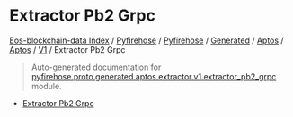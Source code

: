 # Extractor Pb2 Grpc

[Eos-blockchain-data Index](../../../../../../README.md#eos-blockchain-data-index) /
[Pyfirehose](../../../../../index.md#pyfirehose) /
[Pyfirehose](../../../../../index.md#pyfirehose) /
[Generated](../../../index.md#generated) /
[Aptos](../../index.md#aptos) /
[Aptos](../../index.md#aptos) /
[V1](./index.md#v1) /
Extractor Pb2 Grpc

> Auto-generated documentation for [pyfirehose.proto.generated.aptos.extractor.v1.extractor_pb2_grpc](https://github.com/Krow10/eos-blockchain-data/blob/main/pyfirehose/proto/generated/aptos/extractor/v1/extractor_pb2_grpc.py) module.

- [Extractor Pb2 Grpc](#extractor-pb2-grpc)
